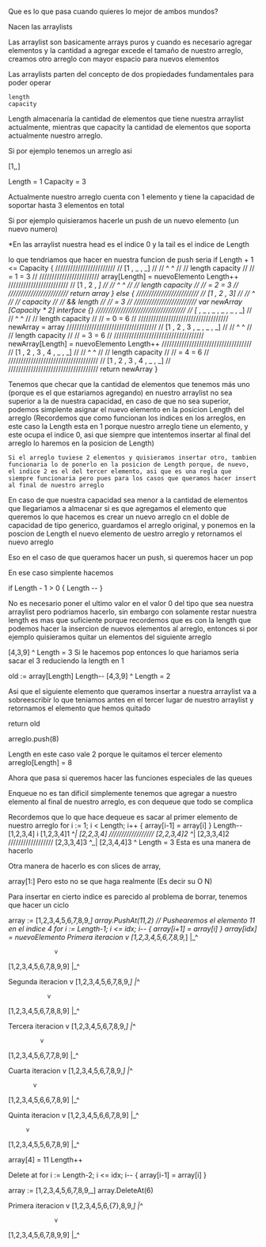 Que es lo que pasa cuando quieres lo mejor de ambos mundos?

Nacen las arraylists

Las arraylist son basicamente arrays puros y cuando es necesario agregar elementos y la cantidad a agregar excede el tamaño de nuestro arreglo, creamos otro arreglo con mayor espacio para nuevos elementos

Las arraylists parten del concepto de dos propiedades fundamentales para poder operar

    length 
    capacity

Length almacenaría la cantidad de elementos que tiene nuestra arraylist actualmente, mientras que capacity la cantidad de elementos que soporta actualmente nuestro arreglo.

Si por ejemplo tenemos un arreglo asi

[1,_,_]

Length = 1
Capacity = 3

Actualmente nuestro arreglo cuenta con 1 elemento y tiene la capacidad de soportar hasta 3 elementos en total

Si por ejemplo quisieramos hacerle un push de un nuevo elemento (un nuevo numero)

*En las arraylist nuestra head es el indice 0 y la tail es el indice de Length

lo que tendriamos que hacer en nuestra funcion de push seria
    if Length + 1 <= Capacity {
        ////////////////////////
        //  [1 , _ , _]       //
        //   ^       ^        //
        //   length  capacity //
        //   = 1     = 3      //
        ////////////////////////
        array[Length] = nuevoElemento
        Length++
        ////////////////////////
        //  [1 , 2 , _]       //
        //       ^   ^        //
        //   length  capacity //
        //   = 2     = 3      //
        ////////////////////////
        return array
    } else {
        /////////////////////////
        //  [1 , 2 , 3]        //
        //           ^         //
        //           capacity  //
        //           && length //
        //           = 3       //
        /////////////////////////
        var newArray [Capacity * 2] interface {}
        ////////////////////////////////////
        //  [_ , _ , _ , _ , _ , _]       //
        //   ^                   ^        //
        //   length              capacity //
        //   = 0                 = 6      //
        ////////////////////////////////////
        newArray = array
        ////////////////////////////////////
        //  [1 , 2 , 3 , _ , _ , _]       //
        //           ^           ^        //
        //           length      capacity //
        //           = 3         = 6      //
        ////////////////////////////////////
        newArray[Length] = nuevoElemento
        Length++
        ////////////////////////////////////
        //  [1 , 2 , 3 , 4 , _ , _]       //
        //               ^       ^        //
        //               length  capacity //
        //               = 4     = 6      //
        ////////////////////////////////////
        //  [1 , 2 , 3 , 4 , _ , _]       //
        ////////////////////////////////////
        return newArray
    }

Tenemos que checar que la cantidad de elementos que tenemos más uno (porque es el que estariamos agregando) en nuestro arraylist no sea superior a la de nuestra capacidad, en caso de que no sea superior, podemos simplente asignar el nuevo elemento en la posicion Length del arreglo (Recordemos que como funcionan los indices en los arreglos, en este caso la Length esta en 1 porque nuestro arreglo tiene un elemento, y este ocupa el indice 0, asi que siempre que intentemos insertar al final del arreglo lo haremos en la posicion de Length)
    
    Si el arreglo tuviese 2 elementos y quisieramos insertar otro, tambien funcionaria lo de ponerlo en la posicion de Length porque, de nuevo, el indice 2 es el del tercer elemento, asi que es una regla que siempre funcionaria pero pues para los casos que queramos hacer insert al final de nuestro arreglo

En caso de que nuestra capacidad sea menor a la cantidad de elementos que llegariamos a almacenar si es que agregamos el elemento que queremos lo que hacemos es crear un nuevo arreglo cn el doble de capacidad de tipo generico, guardamos el arreglo original, y ponemos en la poscion de Length el nuevo elemento de uestro arreglo y retornamos el nuevo arreglo

Eso en el caso de que queramos hacer un push, si queremos hacer un pop

En ese caso simplente hacemos 

if Length - 1 > 0 {
   Length -- 
}

No es necesario poner el ultimo valor en el valor 0 del tipo que sea nuestra arraylist pero podriamos hacerlo, sin embargo con solamente restar nuestra length es mas que suficiente porque recordemos que es con la length que podemos hacer la insercion de nuevos elementos al arreglo, entonces si por ejemplo quisieramos quitar un elementos del siguiente arreglo

[4,3,9]
     ^
     Length = 3
Si le hacemos pop entonces lo que hariamos seria sacar el 3 reduciendo la length en 1

old := array[Length]
Length--
[4,3,9]
   ^
   Length = 2

Asi que el siguiente elemento que queramos insertar a nuestra arraylist va a sobreescribir lo que teniamos antes en el tercer lugar de nuestro arraylist
y retornamos el elemento que hemos quitado

return old


arreglo.push(8)

Length en este caso vale 2 porque le quitamos el tercer elemento
arreglo[Length] = 8

Ahora que pasa si queremos hacer las funciones especiales de las queues

Enqueue no es tan dificil simplemente tenemos que agregar a nuestro elemento al final de nuestro arreglo, es con dequeue que  todo se complica

Recordemos que lo que hace dequeue es sacar al primer elemento de nuestro arreglo
    for i := 1; i < Length; i++ {
        array[i-1] = array[i]
    }
    Length--
    [1,2,3,4]
             i
    [1,2,3,4]1
     ^_|
    [2,2,3,4]
//////////////////
    [2,2,3,4]2
       ^_|
    [2,3,3,4]2
//////////////////
    [2,3,3,4]3
         ^_|
    [2,3,4,4]3
         ^
         Length = 3
Esta es una manera de hacerlo

Otra manera de hacerlo es con slices de array, 

array[1:]
Pero esto no se que haga realmente (Es decir su O N)

Para insertar en cierto indice es parecido al problema de borrar, tenemos que hacer un ciclo

array := [1,2,3,4,5,6,7,8,9,_]
array.PushAt(11,2)
// Pushearemos el elemento 11 en el indice 4
    for i := Length-1; i <= idx; i-- {
        array[i+1] = array[i]
    }
    array[idx] = nuevoElemento
Primera iteracion
                 v
[1,2,3,4,5,6,7,8,9,_]
                 |_^

                 v
[1,2,3,4,5,6,7,8,9,9]
                 |_^

Segunda iteracion
               v 
[1,2,3,4,5,6,7,8,9,_]
               |_^

               v
[1,2,3,4,5,6,7,8,8,9]
               |_^

Tercera iteracion
             v 
[1,2,3,4,5,6,7,8,9,_]
             |_^

             v
[1,2,3,4,5,6,7,7,8,9]
             |_^

Cuarta iteracion
           v 
[1,2,3,4,5,6,7,8,9,_]
           |_^

           v
[1,2,3,4,5,6,6,7,8,9]
           |_^

Quinta iteracion
         v
[1,2,3,4,5,6,6,7,8,9]
         |_^

         v
[1,2,3,4,5,5,6,7,8,9]
         |_^

array[4] = 11
Length++


Delete at
    for i := Length-2; i <= idx; i-- {
        array[i-1] = array[i]
    }

array := [1,2,3,4,5,6,7,8,9,_]
array.DeleteAt(6)

Primera iteracion
                 v
[1,2,3,4,5,6,{7},8,9,_]
                 |_^

                 v
[1,2,3,4,5,6,7,8,9,9]
                 |_^

